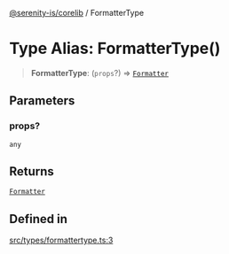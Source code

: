 [@serenity-is/corelib](../README.md) / FormatterType

# Type Alias: FormatterType()

> **FormatterType**: (`props`?) => [`Formatter`](../interfaces/Formatter.md)

## Parameters

### props?

`any`

## Returns

[`Formatter`](../interfaces/Formatter.md)

## Defined in

[src/types/formattertype.ts:3](https://github.com/serenity-is/serenity/blob/master/packages/corelib/src/types/formattertype.ts#L3)

